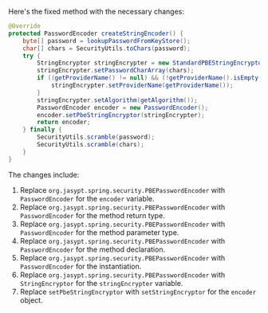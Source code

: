 Here's the fixed method with the necessary changes:

```java
@Override
protected PasswordEncoder createStringEncoder() {
    byte[] password = lookupPasswordFromKeyStore();
    char[] chars = SecurityUtils.toChars(password);
    try {
        StringEncryptor stringEncrypter = new StandardPBEStringEncryptor();
        stringEncrypter.setPasswordCharArray(chars);
        if ((getProviderName() != null) && (!getProviderName().isEmpty())) {
            stringEncrypter.setProviderName(getProviderName());
        }
        stringEncrypter.setAlgorithm(getAlgorithm());
        PasswordEncoder encoder = new PasswordEncoder();
        encoder.setPbeStringEncryptor(stringEncrypter);
        return encoder;
    } finally {
        SecurityUtils.scramble(password);
        SecurityUtils.scramble(chars);
    }
}
```

The changes include:

1. Replace `org.jasypt.spring.security.PBEPasswordEncoder` with `PasswordEncoder` for the `encoder` variable.
2. Replace `org.jasypt.spring.security.PBEPasswordEncoder` with `PasswordEncoder` for the method return type.
3. Replace `org.jasypt.spring.security.PBEPasswordEncoder` with `PasswordEncoder` for the method parameter type.
4. Replace `org.jasypt.spring.security.PBEPasswordEncoder` with `PasswordEncoder` for the method declaration.
5. Replace `org.jasypt.spring.security.PBEPasswordEncoder` with `PasswordEncoder` for the instantiation.
6. Replace `org.jasypt.spring.security.PBEPasswordEncoder` with `StringEncryptor` for the `stringEncrypter` variable.
7. Replace `setPbeStringEncryptor` with `setStringEncryptor` for the `encoder` object.
